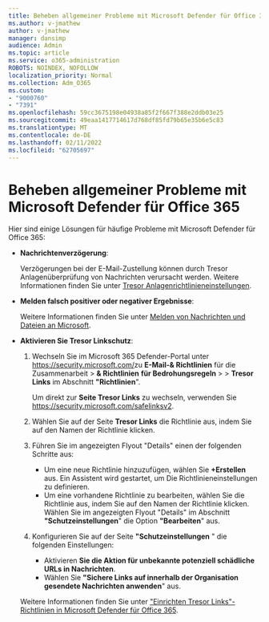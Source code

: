 ```yaml
---
title: Beheben allgemeiner Probleme mit Microsoft Defender für Office 365
ms.author: v-jmathew
author: v-jmathew
manager: dansimp
audience: Admin
ms.topic: article
ms.service: o365-administration
ROBOTS: NOINDEX, NOFOLLOW
localization_priority: Normal
ms.collection: Adm_O365
ms.custom:
- "9000760"
- "7391"
ms.openlocfilehash: 59cc3675198e04938a85f2f667f388e2ddb03e25
ms.sourcegitcommit: 49eaa1417714617d768df85fd79b65e35b6e5c83
ms.translationtype: MT
ms.contentlocale: de-DE
ms.lasthandoff: 02/11/2022
ms.locfileid: "62705697"
---
```

# <a name="fix-common-problems-with-microsoft-defender-for-office-365"></a>Beheben allgemeiner Probleme mit Microsoft Defender für Office 365

Hier sind einige Lösungen für häufige Probleme mit Microsoft Defender für Office 365:

- **Nachrichtenverzögerung**:

  Verzögerungen bei der E-Mail-Zustellung können durch Tresor Anlagenüberprüfung von Nachrichten verursacht werden. Weitere Informationen finden Sie unter [Tresor Anlagenrichtlinieneinstellungen](https://docs.microsoft.com/microsoft-365/security/office-365-security/safe-attachments#safe-attachments-policy-settings).

- **Melden falsch positiver oder negativer Ergebnisse**:

  Weitere Informationen finden Sie unter [Melden von Nachrichten und Dateien an Microsoft](https://docs.microsoft.com/microsoft-365/security/office-365-security/report-junk-email-messages-to-microsoft).

- **Aktivieren Sie Tresor Linkschutz**:

  1. Wechseln Sie im Microsoft 365 Defender-Portal unter <https://security.microsoft.com/>zu **E-Mail-& Richtlinien** für die Zusammenarbeit \> **& Richtlinien** **für Bedrohungsregeln** \> \> **Tresor Links** im Abschnitt **"Richtlinien**".

     Um direkt zur **Seite Tresor Links** zu wechseln, verwenden Sie <https://security.microsoft.com/safelinksv2>.

  2. Wählen Sie auf der Seite **Tresor Links** die Richtlinie aus, indem Sie auf den Namen der Richtlinie klicken.
  3. Führen Sie im angezeigten Flyout "Details" einen der folgenden Schritte aus:
     - Um eine neue Richtlinie hinzuzufügen, wählen Sie **+Erstellen** aus. Ein Assistent wird gestartet, um Die Richtlinieneinstellungen zu definieren.
     - Um eine vorhandene Richtlinie zu bearbeiten, wählen Sie die Richtlinie aus, indem Sie auf den Namen der Richtlinie klicken. Wählen Sie im angezeigten Flyout "Details" im Abschnitt **"Schutzeinstellungen**" die Option **"Bearbeiten**" aus.
  4. Konfigurieren Sie auf der Seite **"Schutzeinstellungen** " die folgenden Einstellungen:
     - Aktivieren **Sie die Aktion für unbekannte potenziell schädliche URLs in Nachrichten**.
     - Wählen Sie **"Sichere Links auf innerhalb der Organisation gesendete Nachrichten anwenden**" aus.

  Weitere Informationen finden Sie unter ["Einrichten Tresor Links"-Richtlinien in Microsoft Defender für Office 365](https://docs.microsoft.com/microsoft-365/security/office-365-security/set-up-safe-links-policies).
